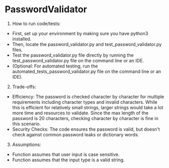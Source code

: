 # PasswordValidator

1. How to run code/tests:
- First, set up your environment by making sure you have python3 installed.
- Then, locate the password_validator.py and test_password_validator.py files.
- Test the password_validator.py file directly by running the test_password_validator.py file on the command line or an IDE.
- (Optional: For automated testing, run the automated_tests_password_validator.py file on the command line or an IDE).
2. Trade-offs:
- Efficiency: The password is checked character by character for multiple requirements including character types and invalid characters. While this is efficient for relatively small strings, larger strings would take a lot more time and resources to validate. Since the max length of the password is 20 characters, checking character by character is fine in this scenario.
- Security Checks: The code ensures the password is valid, but doesn't check against common password leaks or dictionary words.
3. Assumptions:
- Function assumes that user input is case sensitive.
- Function assumes that the input type is a valid string.
